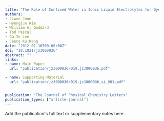 ```yaml
---
title: "The Role of Confined Water in Ionic Liquid Electrolytes for Dye-Sensitized Solar Cells"
authors:
- Jiwon Jeon
- Hyungjun Kim
- William A. Goddard
- Tod Pascal
- Ga-In Lee
- Jeung Ku Kang
date: "2012-02-16T00:00:00Z"
doi: "10.1021/jz3000036"
abstract: ""
links:
- name: Main Paper
  url: "publication/jz3000036/019.jz3000036.pdf"

- name: Supporting Material
  url: "publication/jz3000036/019.jz3000036_si_001.pdf"


publication: "The Journal of Physical Chemistry Letters"
publication_types: ["article-journal"]
---
```


Add the publication's full text or supplementary notes here.
